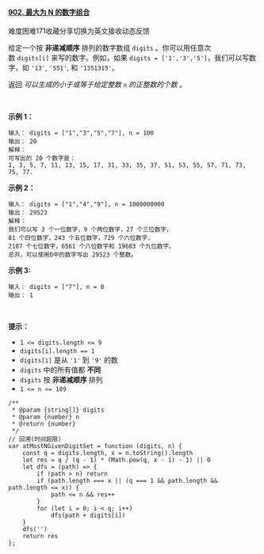 #### [902. 最大为 N 的数字组合](https://leetcode.cn/problems/numbers-at-most-n-given-digit-set/)

难度困难171收藏分享切换为英文接收动态反馈

给定一个按 **非递减顺序** 排列的数字数组 `digits` 。你可以用任意次数 `digits[i]` 来写的数字。例如，如果 `digits = ['1','3','5']`，我们可以写数字，如 `'13'`, `'551'`, 和 `'1351315'`。

返回 *可以生成的小于或等于给定整数 `n` 的正整数的个数* 。

 

**示例 1：**

```
输入： digits = ["1","3","5","7"], n = 100
输出： 20
解释：
可写出的 20 个数字是：
1, 3, 5, 7, 11, 13, 15, 17, 31, 33, 35, 37, 51, 53, 55, 57, 71, 73, 75, 77.
```

**示例 2：**

```
输入： digits = ["1","4","9"], n = 1000000000
输出： 29523
解释：
我们可以写 3 个一位数字，9 个两位数字，27 个三位数字，
81 个四位数字，243 个五位数字，729 个六位数字，
2187 个七位数字，6561 个八位数字和 19683 个九位数字。
总共，可以使用D中的数字写出 29523 个整数。
```

**示例 3:**

```
输入： digits = ["7"], n = 8
输出： 1
```

 

**提示：**

-   `1 <= digits.length <= 9`
-   `digits[i].length == 1`
-   `digits[i]` 是从 `'1'` 到 `'9'` 的数
-   `digits` 中的所有值都 **不同** 
-   `digits` 按 **非递减顺序** 排列
-   `1 <= n <= 109`

```
/**
 * @param {string[]} digits
 * @param {number} n
 * @return {number}
 */
// 回溯(时间超限)
var atMostNGivenDigitSet = function (digits, n) {
    const q = digits.length, x = n.toString().length
    let res = q / (q - 1) * (Math.pow(q, x - 1) - 1) || 0
    let dfs = (path) => {
        if (path > n) return
        if (path.length === x || (q === 1 && path.length && path.length <= x)) {
            path <= n && res++
        }
        for (let i = 0; i < q; i++)
            dfs(path + digits[i])
    }
    dfs('')
    return res
};


```